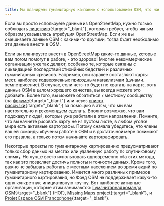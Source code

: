 ```yaml
---
title: Мы планируем гуманитарную кампанию с использованием OSM, что нам нужно знать?
---
```


Если вы просто используете данные из OpenStreetMap, нужно только соблюдать [лицензию](https://www.openstreetmap.org/copyright){:target="_blank"}, которая требует, чтобы явным образом указывалась атрибуция OpenStreetMap. Если же вы смешиваете данные OSM с какими-то другими, тогда будет необходимо эти данные внести в OSM.

Если вы планируете внести в OpenStreetMap какие-то данные, которые вам потом помогут в работе, - это здорово! Многие некоммерческие организации уже так делают, особенно те, которые связаны с ликвидацией последствий стихийных бедствий и различных гуманитарных кризисов. Например, они заранее составляют карты мест, наиболее подверженных природным катаклизмам (цунами, землетрясение). В случае, если чего-то будет не хватать на карте, хотя данные OSM в целом хорошего качества, вы всегда можете это добавить. Более того, вы можете обратиться к местному сообществу (на [форуме](https://forum.openstreetmap.org){:target="_blank"} или через [список рассылки](https://lists.openstreetmap.org/listinfo){:target="_blank"}) за помощью в этом, что мы вам настоятельно и рекомендуем сделать. Вполне возможно, что вам подскажут людей, которые уже работали в этом направлении. Помните, что вы начнете рисовать карту не на пустом листе, в любом уголке мира есть активные картографы. Потому сначала убедитесь, что члены вашей команды обучены работе в OSM и в достаточной мере понимают его правила, а только потом начинайте картографировать.

Некоторые проекты по гуманитарному картированию предусматривают только сбор данных на местах или удаленную работу по спутниковому снимку. Но лучше всего использовать одновременно оба этих метода, так как это позволяет достичь полноты и точности данных. Кроме того, важно не забывать работать с местным населением во время акций по гуманитарному картированию. Имеется много различных примеров гуманитарного картирования, но Фонд OSM не поддерживает какую-то одну конкретную инициативную группу. Вот наиболее активные организации, которые этим занимаются: [Гуманитарная команда OSM](http://www.hotosm.org){:target="_blank"} (HOT), [Missing Maps project](http://www.missingmaps.org){:target="_blank"}, и [Projet Espace OSM Francophone](https://projeteof.org/){:target="_blank"}.
